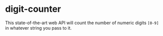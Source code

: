 # digit-counter

This state-of-the-art web API will count the number of numeric digits `[0-9]` in whatever string you pass to it.
